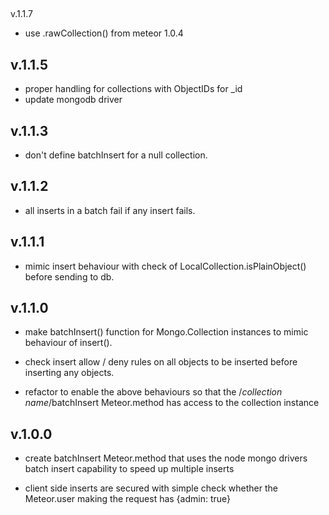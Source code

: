 ##
v.1.1.7
* use .rawCollection() from meteor 1.0.4

## v.1.1.5
* proper handling for collections with ObjectIDs for _id
* update mongodb driver

## v.1.1.3
* don't define batchInsert for a null collection.

## v.1.1.2
* all inserts in a batch fail if any insert fails.

## v.1.1.1

* mimic insert behaviour with check of LocalCollection.isPlainObject() before sending to db.

## v.1.1.0

* make batchInsert() function for Mongo.Collection instances to mimic behaviour of insert().

* check insert allow / deny rules on all objects to be inserted before inserting any objects.

* refactor to enable the above behaviours so that the /*collection name*/batchInsert Meteor.method has access to the collection instance

## v.1.0.0

* create batchInsert Meteor.method that uses the node mongo drivers batch insert capability to speed up multiple inserts

* client side inserts are secured with simple check whether the Meteor.user making the request has {admin: true}
